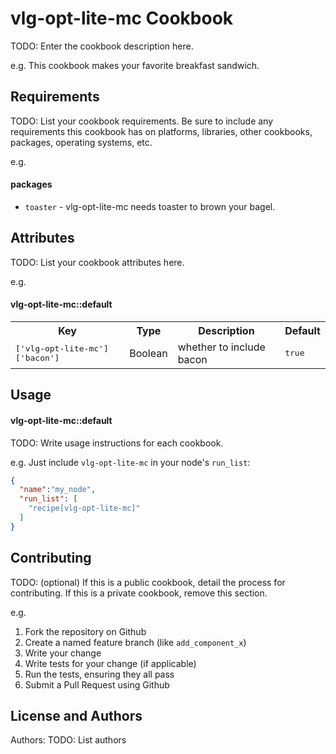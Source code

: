 vlg-opt-lite-mc Cookbook
========================
TODO: Enter the cookbook description here.


e.g.
This cookbook makes your favorite breakfast sandwich.

Requirements
------------
TODO: List your cookbook requirements. Be sure to include any requirements this cookbook has on platforms, libraries, other cookbooks, packages, operating systems, etc.

e.g.
#### packages
- `toaster` - vlg-opt-lite-mc needs toaster to brown your bagel.

Attributes
----------
TODO: List your cookbook attributes here.

e.g.
#### vlg-opt-lite-mc::default
<table>
  <tr>
    <th>Key</th>
    <th>Type</th>
    <th>Description</th>
    <th>Default</th>
  </tr>
  <tr>
    <td><tt>['vlg-opt-lite-mc']['bacon']</tt></td>
    <td>Boolean</td>
    <td>whether to include bacon</td>
    <td><tt>true</tt></td>
  </tr>
</table>

Usage
-----
#### vlg-opt-lite-mc::default
TODO: Write usage instructions for each cookbook.

e.g.
Just include `vlg-opt-lite-mc` in your node's `run_list`:

```json
{
  "name":"my_node",
  "run_list": [
    "recipe[vlg-opt-lite-mc]"
  ]
}
```

Contributing
------------
TODO: (optional) If this is a public cookbook, detail the process for contributing. If this is a private cookbook, remove this section.

e.g.
1. Fork the repository on Github
2. Create a named feature branch (like `add_component_x`)
3. Write your change
4. Write tests for your change (if applicable)
5. Run the tests, ensuring they all pass
6. Submit a Pull Request using Github

License and Authors
-------------------
Authors: TODO: List authors
